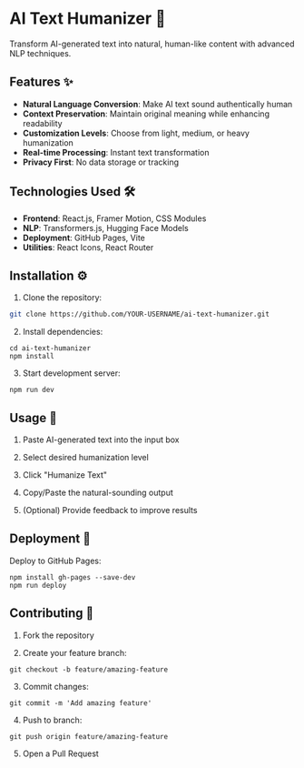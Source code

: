 # AI Text Humanizer 🚀

Transform AI-generated text into natural, human-like content with advanced NLP techniques.

## Features ✨

- **Natural Language Conversion**: Make AI text sound authentically human
- **Context Preservation**: Maintain original meaning while enhancing readability
- **Customization Levels**: Choose from light, medium, or heavy humanization
- **Real-time Processing**: Instant text transformation
- **Privacy First**: No data storage or tracking

## Technologies Used 🛠️

- **Frontend**: React.js, Framer Motion, CSS Modules
- **NLP**: Transformers.js, Hugging Face Models
- **Deployment**: GitHub Pages, Vite
- **Utilities**: React Icons, React Router

## Installation ⚙️

1. Clone the repository:
```bash
git clone https://github.com/YOUR-USERNAME/ai-text-humanizer.git 
```
2. Install dependencies:

```
cd ai-text-humanizer
npm install
```

3. Start development server:

```
npm run dev
```

## Usage 📝
1. Paste AI-generated text into the input box

2. Select desired humanization level

3. Click "Humanize Text"

4. Copy/Paste the natural-sounding output

5. (Optional) Provide feedback to improve results

## Deployment 🚀
Deploy to GitHub Pages:
```
npm install gh-pages --save-dev
npm run deploy
```

## Contributing 🤝
1. Fork the repository

2. Create your feature branch:

```
git checkout -b feature/amazing-feature
```
3. Commit changes:
```
git commit -m 'Add amazing feature'
```
4. Push to branch:
```
git push origin feature/amazing-feature
```
5. Open a Pull Request